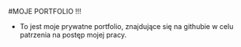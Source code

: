 #MOJE PORTFOLIO !!!
 - To jest moje prywatne portfolio, znajdujące się na githubie w celu patrzenia na postęp mojej pracy.
